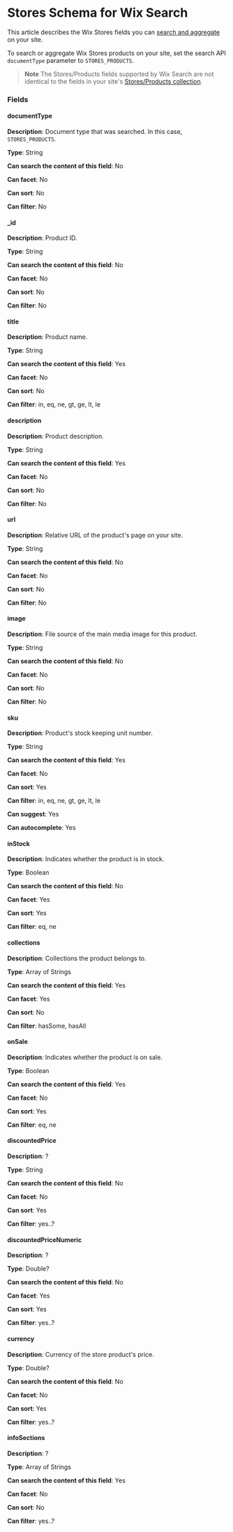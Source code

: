 # Stores Schema for Wix Search

This article describes the Wix Stores fields you can [search and aggregate](https://dev.wix.com/docs/velo/api-reference/wix-search-v2/wix-site-search/search) on your site.

To search or aggregate Wix Stores products on your site, set the search API `documentType` parameter to `STORES_PRODUCTS`. 

>**Note** 
> The Stores/Products fields supported by Wix Search are not identical to the fields in your site's [Stores/Products collection](../Wix%20Stores%20with%20Velo/Wix%20Stores%20Products%20Collection%20Fields.md).

### Fields

#### documentType

**Description**: Document type that was searched. In this case, `STORES_PRODUCTS`.

**Type**: String

**Can search the content of this field**: No

**Can facet**: No

**Can sort**: No

**Can filter**: No

#### \_id

**Description**: Product ID.

**Type**: String

**Can search the content of this field**: No

**Can facet**: No

**Can sort**: No

**Can filter**: No

#### title

**Description**: Product name.

**Type**: String

**Can search the content of this field**: Yes

**Can facet**: No

**Can sort**: No

**Can filter**: in, eq, ne, gt, ge, lt, le

#### description

**Description**: Product description.

**Type**: String

**Can search the content of this field**: Yes

**Can facet**: No

**Can sort**: No

**Can filter**: No

#### url

**Description**: Relative URL of the product's page on your site.

**Type**: String

**Can search the content of this field**: No

**Can facet**: No

**Can sort**: No

**Can filter**: No

#### image

**Description**: File source of the main media image for this product.

**Type**: String

**Can search the content of this field**: No

**Can facet**: No

**Can sort**: No

**Can filter**: No

#### sku

**Description**: Product's stock keeping unit number.

**Type**: String

**Can search the content of this field**: Yes

**Can facet**: No

**Can sort**: Yes

**Can filter**: in, eq, ne, gt, ge, lt, le 

**Can suggest**: Yes

**Can autocomplete**: Yes

#### inStock

**Description**: Indicates whether the product is in stock.

**Type**: Boolean

**Can search the content of this field**: No

**Can facet**: Yes

**Can sort**: Yes

**Can filter**: eq, ne 

#### collections

**Description**: Collections the product belongs to.

**Type**: Array of Strings

**Can search the content of this field**: Yes

**Can facet**: Yes

**Can sort**: No

**Can filter**: hasSome, hasAll 

#### onSale

**Description**: Indicates whether the product is on sale.

**Type**: Boolean

**Can search the content of this field**: Yes

**Can facet**: No

**Can sort**: Yes

**Can filter**: eq, ne

#### discountedPrice

**Description**: ?

**Type**: String

**Can search the content of this field**: No

**Can facet**: No

**Can sort**: Yes

**Can filter**: yes..?

#### discountedPriceNumeric

**Description**: ?

**Type**: Double?

**Can search the content of this field**: No

**Can facet**: Yes

**Can sort**: Yes

**Can filter**: yes..?

#### currency

**Description**: Currency of the store product's price.

**Type**: Double?

**Can search the content of this field**: No

**Can facet**: No

**Can sort**: Yes

**Can filter**: yes..?

#### infoSections

**Description**: ?

**Type**: Array of Strings

**Can search the content of this field**: Yes

**Can facet**: No

**Can sort**: No

**Can filter**: yes..?